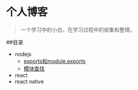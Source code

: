 # 个人博客
>一个学习中的小白，在学习过程中的收集和整理。

##目录
- nodejs
	- [exports和module.exports](./MD/nodejs之exports和module.exports.md)
	- [模块查找](./MD/nodejs之模块查找.md)
- react
- react native
